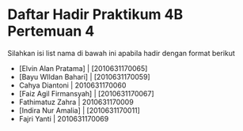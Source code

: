 # Daftar Hadir Praktikum 4B Pertemuan 4
Silahkan isi list nama di bawah ini apabila hadir dengan format berikut

- [Elvin Alan Pratama] | [2010631170065]
- [Bayu WIldan Bahari] | [2010631170059]
- Cahya Diantoni | 2010631170060
- [Faiz Agil Firmansyah] | [2010631170067]
- Fathimatuz Zahra | 2010631170009
- [Indira Nur Amalia] | [2010631170011]
- Fajri Yanti | 2010631170069
